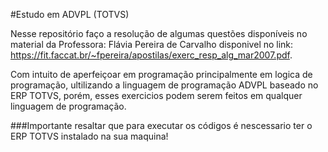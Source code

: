 #Estudo em ADVPL (TOTVS)

Nesse repositório faço a resolução de algumas questões disponíveis no material da Professora: Flávia Pereira de Carvalho disponivel no link: https://fit.faccat.br/~fpereira/apostilas/exerc_resp_alg_mar2007.pdf.

Com intuito de aperfeiçoar em programação principalmente em logica de programação, ultilizando a linguagem de programação ADVPL baseado no ERP TOTVS, porém, esses exercicios podem serem feitos em qualquer linguagem de programação.

###Importante resaltar que para executar os códigos é nescessario ter o ERP TOTVS instalado na sua maquina!
